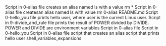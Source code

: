 Script in 0-alias file creates an alias named ls with a value rm *
Script in 0-alias file createsan alias named ls with value rm 0-alias README.md
Script 0-hello_you file prints hello user, where user is the current Linux user.
Script in 9-divide_and_rule file prints the result of POWER divided by DIVIDE. POWER and DIVIDE are environment variables
Script in 0-alias file
Script in 0-hello_you
Script in 0-alias file
script that creates an alias
script that prints hello user
shell_variables_expansions
